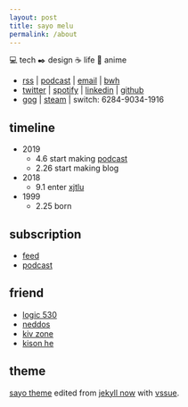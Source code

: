 ```yaml
---
layout: post
title: sayo melu
permalink: /about
---
```


💻 tech  ✒️ design  ☕️ life  💮 anime

- [rss](/feed.xml) |
[podcast](/podcast.xml) |
[email](mailto:sayo-melu@outlook.com) |
[bwh](https://20.88.71.97)
- [twitter](https://twitter.com/sayo-melu) |
[spotify](https://open.spotify.com/user/qnintpw1ar8z4wjs95m971lwq) |
[linkedin](https://linkedin.com/in/sayo-melu) |
[github](https://github.com/sayo-melu)
- [gog](https://www.gog.com/u/sayo-melu) |
[steam](https://steamcommunity.com/id/sayo-melu/) |
switch: 6284-9034-1916

## timeline

- 2019
  - 4.6 start making [podcast](https://sayo-melu.github.io/podcast.xml)
  - 2.26 start making blog
- 2018
  - 9.1 enter [xjtlu](https://xjtlu.edu.cn/)
- 1999
  - 2.25 born

## subscription

- [feed](/asset/other/subscription/sayo-subscription-feed.xml)
- [podcast](https://gpodder.net/user/sayo-melu/subscriptions)

## friend

- [logic 530](https://www.logic530.cn)
- [neddos](https://www.neddos.tech)
- [kiv zone](https://kivenchen.us)
- [kison he](https://kisonhe.github.io)

## theme

[sayo theme](https://gitlab.com/sayo-melu/sayo-blog) edited from [jekyll now](https://github.com/barryclark/jekyll-now) with [vssue](https://vuejs.org).
